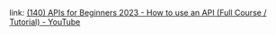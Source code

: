 link: [(140) APIs for Beginners 2023 - How to use an API (Full Course / Tutorial) - YouTube](https://www.youtube.com/watch?v=WXsD0ZgxjRw)